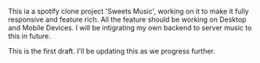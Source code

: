This ia a spotify clone project 'Sweets Music', working on it to make it fully responsive and feature rich. All the feature should be working on Desktop and Mobile Devices. I will be intigrating my own backend to server music to this in future.

This is the first draft.
I'll be updating this as we progress further.